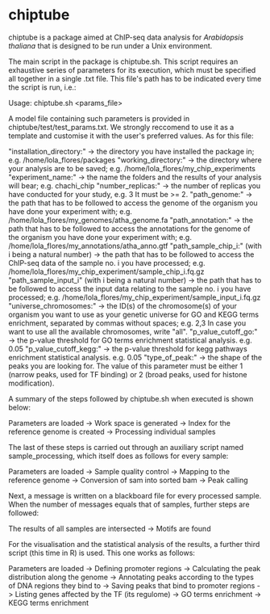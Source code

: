 # chiptube
chiptube is a package aimed at ChIP-seq data analysis for *Arabidopsis thaliana* that is designed to be run under a Unix environment.

The main script in the package is chiptube.sh. This script requires an exhaustive series of parameters for its execution, which must be specified all together in a single .txt file. This file's path has to be indicated every time the script is run, i.e.:

  Usage: chiptube.sh <params_file> 
  
A model file containing such parameters is provided in chiptube/test/test_params.txt. We strongly reccomend to use it as a template and customise it with the user's preferred values. As for this file:

  "installation_directory:" -> the directory you have installed the package in; e.g. /home/lola_flores/packages
  "working_directory:" -> the directory where your analysis are to be saved; e.g. /home/lola_flores/my_chip_experiments
  "experiment_name:" -> the name the folders and the results of your analysis will bear; e.g. chachi_chip
  "number_replicas:" -> the number of replicas you have conducted for your study, e.g. 3 It must be >= 2.
  "path_genome:" -> the path that has to be followed to access the genome of the organism you have done your experiment with; e.g. /home/lola_flores/my_genomes/atha_genome.fa
  "path_annotation:" -> the path that has to be followed to access the annotations for the genome of the organism you have done your experiment with; e.g. /home/lola_flores/my_annotations/atha_anno.gtf
  "path_sample_chip_i:" (with i being a natural number) -> the path that has to be followed to access the ChIP-seq data of the sample no. i you have processed; e.g. /home/lola_flores/my_chip_experiment/sample_chip_i.fq.gz
  "path_sample_input_i" (with i being a natural number) -> the path that has to be followed to access the input data relating to the sample no. i you have processed; e.g. /home/lola_flores/my_chip_experiment/sample_input_i.fq.gz
  "universe_chromosomes:" -> the ID(s) of the chromosome(s) of your organism you want to use as your genetic universe for GO and KEGG terms enrichment, separated by commas without spaces; e.g. 2,3 In case you want to use all the available chromosomes, write "all".
  "p_value_cutoff_go:" -> the p-value threshold for GO terms enrichment statistical analysis. e.g. 0.05
  "p_value_cutoff_kegg:" -> the p-value threshold for kegg pathways enrichment statistical analysis. e.g. 0.05
  "type_of_peak:" -> the shape of the peaks you are looking for. The value of this parameter must be either 1 (narrow peaks, used for TF binding) or 2 (broad peaks, used for histone modification).
  
A summary of the steps followed by chiptube.sh when executed is shown below:

Parameters are loaded -> Work space is generated -> Index for the reference genome is created -> Processing individual samples

The last of these steps is carried out through an auxiliary script named sample_processing, which itself does as follows for every sample:

Parameters are loaded -> Sample quality control -> Mapping to the reference genome -> Conversion of sam into sorted bam -> Peak calling

Next, a message is written on a blackboard file for every processed sample. When the number of messages equals that of samples, further steps are followed:

The results of all samples are intersected -> Motifs are found

For the visualisation and the statistical analysis of the results, a further third script (this time in R) is used. This one works as follows:

Parameters are loaded -> Defining promoter regions -> Calculating the peak distribution along the genome -> Annotating peaks according to the types of DNA regions they bind to -> Saving peaks that bind to promoter regions -> Listing genes affected by the TF (its regulome) -> GO terms enrichment -> KEGG terms enrichment 
